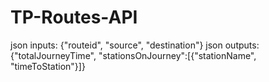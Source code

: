 # TP-Routes-API

json inputs: {"routeid", "source", "destination"}
json outputs: {"totalJourneyTime", "stationsOnJourney":[{"stationName", "timeToStation"}]}
